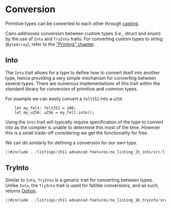 # Conversion

Primitive types can be converted to each other through [casting][casting].

Cairo addresses conversion between custom types (i.e., struct and enum) by the use of `Into` and `TryInto` traits. For converting custom types to string (`ByteArray`), refer to the ["Printing" chapter][printing].

[casting]: ./ch02-02-data-types.md#type-casting
[printing]: ./ch11-08-printing.md#printing-custom-data-types

## Into

The `Into` trait allows for a type to define how to convert itself into another type, hence providing a very simple mechanism for converting between several types. There are numerous implementations of this trait within the standard library for conversion of primitive and common types.

For example we can easily convert a `felt252` into a `u256`

```rust,noplayground
    let my_felt: felt252 = 100;
    let my_u256: u256 = my_felt.into();
```

Using the `Into` trait will typically require specification of the type to convert into as the compiler is unable to determine this most of the time. However this is a small trade-off considering we get the functionality for free.

We can do similarly for defining a conversion for our own type.

```rust
{{#include ../listings/ch11-advanced-features/no_listing_15_into/src/lib.cairo}}
```

## TryInto

Similar to `Into`, `TryInto` is a generic trait for converting between types. Unlike `Into`, the `TryInto` trait is used for fallible conversions, and as such, returns [Option][option].

[option]: ./ch06-01-enums.md#the-option-enum-and-its-advantages

```rust
{{#include ../listings/ch11-advanced-features/no_listing_16_tryinto/src/lib.cairo}}
```